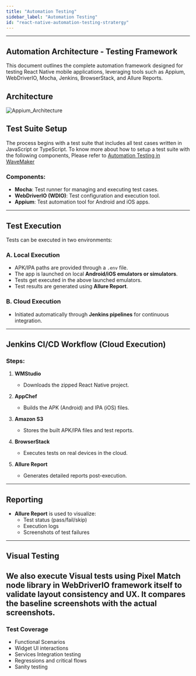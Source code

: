 ```yaml
---
title: "Automation Testing"
sidebar_label: "Automation Testing"
id: "react-native-automation-testing-stratergy"
---
```

---

## Automation Architecture - Testing Framework
This document outlines the complete automation framework designed for testing React Native mobile applications, leveraging tools such as Appium, WebDriverIO, Mocha, Jenkins, BrowserStack, and Allure Reports.

## Architecture

![Appium_Architecture](/learn/assets/appium-automation-architecture.png)

## Test Suite Setup

The process begins with a test suite that includes all test cases written in JavaScript or TypeScript. To know more about how to setup a test suite with the following components, Please refer to [Automation Testing in WaveMaker](/learn/react-native/automate-reactnative-apps)

### Components:

- **Mocha**: Test runner for managing and executing test cases.
- **WebDriverIO (WDIO)**: Test configuration and execution tool.
- **Appium**: Test automation tool for Android and iOS apps.

---

##  Test Execution

Tests can be executed in two environments:

### A. Local Execution
- APK/IPA paths are provided through a `.env` file.
- The app is launched on local **Android/iOS emulators or simulators**.
- Tests get executed in the above launched emulators.
- Test results are generated using **Allure Report**.

### B. Cloud Execution
- Initiated automatically through **Jenkins pipelines** for continuous integration.

---

##  Jenkins CI/CD Workflow (Cloud Execution)

### Steps:
1. **WMStudio**
    - Downloads the zipped React Native project.

2. **AppChef**
    - Builds the APK (Android) and IPA (iOS) files.

3. **Amazon S3**
    - Stores the built APK/IPA files and test reports.

4. **BrowserStack**
    - Executes tests on real devices in the cloud.

5. **Allure Report**
    - Generates detailed reports post-execution.

---

##  Reporting

- **Allure Report** is used to visualize:
    - Test status (pass/fail/skip)
    - Execution logs
    - Screenshots of test failures
---

## Visual Testing

We also execute Visual tests using Pixel Match node library in WebDriverIO framework itself to validate layout consistency and UX.
It compares the baseline screenshots with the actual screenshots.
---

### Test Coverage 

- Functional Scenarios
- Widget UI interactions
- Services Integration testing
- Regressions and critical flows
- Sanity testing


